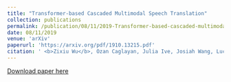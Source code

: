 ```yaml
---
title: "Transformer-based Cascaded Multimodal Speech Translation"
collection: publications
permalink: /publication/08/11/2019-Transformer-based-cascaded-multimodal-speech-translation
date: 08/11/2019
venue: 'arXiv'
paperurl: 'https://arxiv.org/pdf/1910.13215.pdf'
citation: ' <b>Zixiu Wu</b>, Ozan Caglayan, Julia Ive, Josiah Wang, Lucia Specia. Transformer-based cascaded multimodal speech translation. In <i>arXiv</i>'
---
```


<a href='https://arxiv.org/pdf/1910.13215.pdf'>Download paper here</a>
